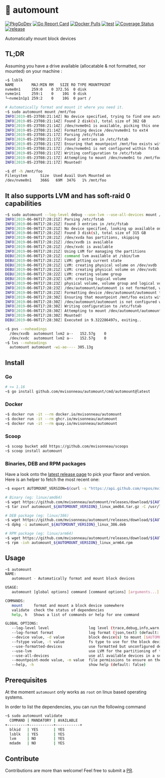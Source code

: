 # 🗻 automount

[![PkgGoDev](https://pkg.go.dev/badge/github.com/mvisonneau/automount)](https://pkg.go.dev/mod/github.com/mvisonneau/automount)
[![Go Report Card](https://goreportcard.com/badge/github.com/mvisonneau/automount)](https://goreportcard.com/report/github.com/mvisonneau/automount)
[![Docker Pulls](https://img.shields.io/docker/pulls/mvisonneau/automount.svg)](https://hub.docker.com/r/mvisonneau/automount/)
[![test](https://github.com/mvisonneau/automount/actions/workflows/test.yml/badge.svg)](https://github.com/mvisonneau/automount/actions/workflows/test.yml)
[![Coverage Status](https://coveralls.io/repos/github/mvisonneau/automount/badge.svg?branch=main)](https://coveralls.io/github/mvisonneau/automount?branch=main)
[![release](https://github.com/mvisonneau/automount/actions/workflows/release.yml/badge.svg)](https://github.com/mvisonneau/automount/actions/workflows/release.yml)

Automatically mount block devices

## TL;DR

Assuming you have a drive available (allocatable & not formatted, nor mounted) on your machine :

```bash
~$ lsblk
NAME        MAJ:MIN RM   SIZE RO TYPE MOUNTPOINT
nvme0n1     259:0    0 372.5G  0 disk
nvme1n1     259:1    0    10G  0 disk
└─nvme1n1p1 259:2    0    10G  0 part /

# Automatically format and mount it where you need it.
~$ sudo automount mount /mnt/foo
INFO[2019-05-23T08:21:14Z] No device specified, trying to find one automatically
INFO[2019-05-23T08:21:14Z] Found 2 disk(s), total size of 382 GB
INFO[2019-05-23T08:21:14Z] /dev/nvme0n1 is available, picking this one!
INFO[2019-05-23T08:21:14Z] Formatting device /dev/nvme0n1 to ext4
INFO[2019-05-23T08:21:17Z] Parsing /etc/fstab
INFO[2019-05-23T08:21:17Z] Found 2 entries in /etc/fstab
INFO[2019-05-23T08:21:17Z] Ensuring that mountpoint /mnt/foo exists with correct permissions (493)
INFO[2019-05-23T08:21:17Z] /dev/nvme0n1 is not configured within fstab, appending configuration
INFO[2019-05-23T08:21:17Z] Writing configuration to /etc/fstab
INFO[2019-05-23T08:21:17Z] Attempting to mount /dev/nvme0n1 to /mnt/foo
INFO[2019-05-23T08:21:17Z] Mounted!

~$ df -h /mnt/foo
Filesystem      Size  Used Avail Use% Mounted on
/dev/nvme0n1    366G   69M  347G   1% /mnt/foo
```

## It also supports LVM and has soft-raid 0 capabilities

```bash
~$ sudo automount --log-level debug --use-lvm --use-all-devices mount /mnt/foo
INFO[2019-06-06T17:28:21Z] Parsing /etc/fstab
INFO[2019-06-06T17:28:21Z] Found 3 entries in /etc/fstab
INFO[2019-06-06T17:28:21Z] No device specified, looking up available ones
INFO[2019-06-06T17:28:21Z] Found 3 disk(s), total size of 315 GB
INFO[2019-06-06T17:28:21Z] /dev/xvda has partitions, skipping
INFO[2019-06-06T17:28:21Z] /dev/xvdb is available
INFO[2019-06-06T17:28:21Z] /dev/xvdc is available
INFO[2019-06-06T17:28:21Z] Using LVM for managing the partitions
DEBU[2019-06-06T17:28:21Z] command lvm available at /sbin/lvm
DEBU[2019-06-06T17:28:21Z] LVM: getting current state
DEBU[2019-06-06T17:28:21Z] LVM: creating physical volume on /dev/xvdb
DEBU[2019-06-06T17:28:21Z] LVM: creating physical volume on /dev/xvdc
DEBU[2019-06-06T17:28:22Z] LVM: creating volume group
DEBU[2019-06-06T17:28:23Z] LVM: creating logical volume
INFO[2019-06-06T17:28:23Z] physical volume, volume group and logical volume created, using this as a device
INFO[2019-06-06T17:28:23Z] /dev/automount/automount is not formatted, will format it.
INFO[2019-06-06T17:28:23Z] Formatting device /dev/automount/automount to ext4
INFO[2019-06-06T17:28:30Z] Ensuring that mountpoint /mnt/foo exists with correct permissions (493)
INFO[2019-06-06T17:28:30Z] /dev/automount/automount is not configured within fstab, appending configuration
INFO[2019-06-06T17:28:30Z] Writing configuration to /etc/fstab
INFO[2019-06-06T17:28:30Z] Attempting to mount /dev/automount/automount to /mnt/foo
INFO[2019-06-06T17:28:30Z] Mounted!
DEBU[2019-06-06T17:28:30Z] Executed in 9.322286497s, exiting..

~$ pvs --noheadings
  /dev/xvdb  automount lvm2 a--   152.57g    0
  /dev/xvdc  automount lvm2 a--   152.57g    0
~$ lvs --noheadings
  automount automount -wi-ao---- 305.13g
```

## Install

### Go

```bash
# >= 1.16
~$ go install github.com/mvisonneau/automount/cmd/automount@latest
```

### Docker

```bash
~$ docker run -it --rm docker.io/mvisonneau/automount
~$ docker run -it --rm ghcr.io/mvisonneau/automount
~$ docker run -it --rm quay.io/mvisonneau/automount
```

### Scoop

```bash
~$ scoop bucket add https://github.com/mvisonneau/scoops
~$ scoop install automount
```

### Binaries, DEB and RPM packages

Have a look onto the [latest release page](https://github.com/mvisonneau/automount/releases/latest) to pick your flavor and version. Here is an helper to fetch the most recent one:

```bash
~$ export AUTOMOUNT_VERSION=$(curl -s "https://api.github.com/repos/mvisonneau/automount/releases/latest" | grep '"tag_name":' | sed -E 's/.*"([^"]+)".*/\1/')
```

```bash
# Binary (eg: linux/amd64)
~$ wget https://github.com/mvisonneau/automount/releases/download/${AUTOMOUNT_VERSION}/automount_${AUTOMOUNT_VERSION}_linux_amd64.tar.gz
~$ tar zxvf automount_${AUTOMOUNT_VERSION}_linux_amd64.tar.gz -C /usr/local/bin

# DEB package (eg: linux/386)
~$ wget https://github.com/mvisonneau/automount/releases/download/${AUTOMOUNT_VERSION}/automount_${AUTOMOUNT_VERSION}_linux_386.deb
~$ dpkg -i automount_${AUTOMOUNT_VERSION}_linux_386.deb

# RPM package (eg: linux/arm64)
~$ wget https://github.com/mvisonneau/automount/releases/download/${AUTOMOUNT_VERSION}/automount_${AUTOMOUNT_VERSION}_linux_arm64.rpm
~$ rpm -ivh automount_${AUTOMOUNT_VERSION}_linux_arm64.rpm
```

## Usage

```bash
~$ automount
NAME:
   automount - Automatically format and mount block devices

USAGE:
   automount [global options] command [command options] [arguments...]

COMMANDS:
   mount     format and mount a block device somewhere
   validate  check the status of dependencies
   help, h   Shows a list of commands or help for one command

GLOBAL OPTIONS:
   --log-level level                  log level (trace,debug,info,warn,fatal,panic) (default: "info") [$AUTOMOUNT_LOG_LEVEL]
   --log-format format                log format (json,text) (default: "text") [$AUTOMOUNT_LOG_FORMAT]
   --device value, -d value           block device(s) to mount [$AUTOMOUNT_DEVICES]
   --fstype value, -t value           fs type to use for the block device to mount (default: "ext4") [$AUTOMOUNT_FSTYPE]
   --use-formatted-devices            use formatted but unconfigured devices (will reformat them!) (default: false) [$AUTOMOUNT_USE_FORMATTED_DEVICES]
   --use-lvm                          use LVM for the partitioning of the block devices (default: false) [$AUTOMOUNT_USE_LVM]
   --use-all-devices                  use all available devices in a soft-raid fashion (requires --use-lvm as well) (default: false) [$AUTOMOUNT_USE_ALL_DEVICES]
   --mountpoint-mode value, -m value  file permissions to ensure on the mountpoint (default: 493) [$AUTOMOUNT_MOUNTPOINT_MODE]
   --help, -h                         show help (default: false)
```

## Prerequisites

At the moment `automount` only works as `root` on linux based operating systems.

In order to list the dependencies, you can run the following command

```bash
~$ sudo automount validate
  COMMAND | MANDATORY | AVAILABLE
+---------+-----------+-----------+
  blkid   | YES       | YES
  lsblk   | YES       | YES
  lvm     | NO        | YES
  mdadm   | NO        | YES
```

## Contribute

Contributions are more than welcome! Feel free to submit a [PR](https://github.com/mvisonneau/automount/pulls).
